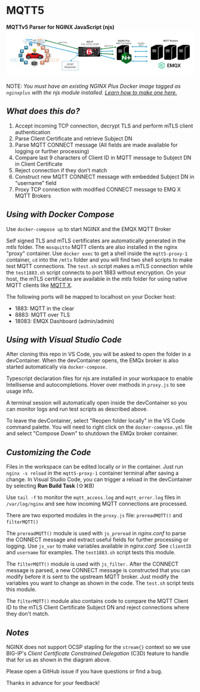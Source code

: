 # MQTT5
**MQTTv5 Parser for NGINX JavaScript (njs)**
![MQTT Diagram](MQTTdiagram.png)

NOTE: *You must have an existing NGINX Plus Docker image tagged as `nginxplus` with the njs module installed. [Learn how to make one here.](https://www.nginx.com/blog/deploying-nginx-nginx-plus-docker/#Deploying-NGINX-Plus-with-Docker)*

*What does this do?*
---
1. Accept incoming TCP connection, decrypt TLS and perform mTLS client authentication
2. Parse Client Certificate and retrieve Subject DN
3. Parse MQTT CONNECT message (All fields are made available for logging or further processing)
4. Compare last 9 characters of Client ID in MQTT message to Subject DN in Client Certificate
5. Reject connection if they don’t match
6. Construct new MQTT CONNECT message with embedded Subject DN in “username” field
7. Proxy TCP connection with modified CONNECT message to EMQ X MQTT Brokers

*Using with Docker Compose*
---

Use `docker-compose up` to start NGINX and the EMQX MQTT Broker

Self signed TLS and mTLS certificates are automatically generated in the *mtls* folder.  The `mosquitto` MQTT clients are also installed in the nginx "proxy" container.  Use `docker exec` to get a shell inside the `mqtt5-proxy-1` container, `cd` into the `/mtls` folder and you will find two shell scripts to make test MQTT connections.  The `test.sh` script makes a mTLS connection while the `test1883.sh` script connects to port 1883 without encryption.  On your host, the mTLS certificates are available in the *mtls* folder for using native MQTT clients like [MQTT X](https://mqttx.app/).

The following ports will be mapped to localhost on your Docker host:

* 1883: MQTT in the clear
* 8883: MQTT over TLS
* 18083: EMQX Dashboard (admin/admin)

*Using with Visual Studio Code*
---

After cloning this repo in VS Code, you will be asked to open the folder in a devContainer.  When the devContainer opens, the EMQx broker is also started automatically via `docker-compose.`

Typescript declaration files for njs are installed in your workspace to enable Intellisense and autocompletions. Hover over methods in `proxy.js` to see usage info.

A terminal session will automatically open inside the devContainer so you can monitor logs and run test scripts as described above.

To leave the devContainer, select "Reopen folder locally" in the VS Code command palette.  You will need to right click on the `docker-compose.yml` file and select "Compose Down" to shutdown the EMQx broker container.

*Customizing the Code*
---

Files in the workspace can be edited locally or in the container.  Just run `nginx -s reload` in the `mqtt5-proxy-1` container terminal after saving a change. In Visual Studio Code, you can trigger a reload in the devContainer by selecting **Run Build Task** (⇧⌘B)

Use `tail -f` to monitor the `mqtt_access.log` and `mqtt_error.log` files in `/var/log/nginx` and see how incoming MQTT connections are processed.

There are two exported modules in the `proxy.js` file: `prereadMQTT()` and `filterMQTT()`

The `prereadMQTT()` module is used with `js_preread` in *nginx.conf* to parse the CONNECT message and extract useful fields for further processing or logging.  Use `js_var` to make variables available in *nginx.conf.*  See `clientID` and `username` for examples. The `test1883.sh` script tests this module.

The `filterMQTT()` module is used with `js_filter.`  After the CONNECT message is parsed, a new CONNECT message is constructed that you can modify before it is sent to the upstream MQTT broker.  Just modify the variables you want to change as shown in the code.  The `test.sh` script tests this module.

The `filterMQTT()` module also contains code to compare the MQTT Client ID to the mTLS Client Certificate Subject DN and reject connections where they don't match.

*Notes*
---

NGINX does not support OCSP stapling for the `stream{}` context so we use BIG-IP's *Client Certificate Constrained Delegation* (C3D) feature to handle that for us as shown in the diagram above.

Please open a GitHub issue if you have questions or find a bug.

Thanks in advance for your feedback!
